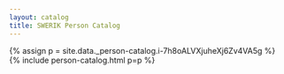 ```yaml
---
layout: catalog
title: SWERIK Person Catalog
---
```

{% assign p = site.data._person-catalog.i-7h8oALVXjuheXj6Zv4VA5g %}
{% include person-catalog.html p=p %}

